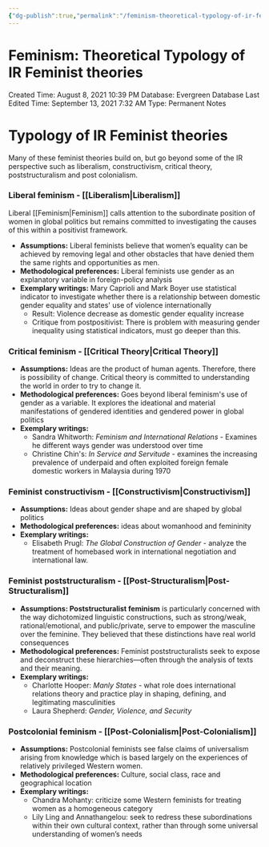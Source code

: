 ```yaml
---
{"dg-publish":true,"permalink":"/feminism-theoretical-typology-of-ir-feminist-theories/"}
---
```


# Feminism: Theoretical Typology of IR Feminist theories

Created Time: August 8, 2021 10:39 PM
Database: Evergreen Database
Last Edited Time: September 13, 2021 7:32 AM
Type: Permanent Notes

# Typology of IR Feminist theories

Many of these feminist theories build on, but go beyond some of the IR perspective such as liberalism, constructivism, critical theory, poststructuralism and post colonialism. 

### Liberal feminism - [[Liberalism\|Liberalism]]

Liberal [[Feminism\|Feminism]]  calls attention to the subordinate position of women in global politics but remains committed to investigating the causes of this within a positivist framework. 

- **Assumptions:** Liberal feminists believe that women’s equality can be achieved by removing legal and other obstacles that have denied them the same rights and opportunities as men.
- **Methodological preferences:** Liberal feminists use gender as an explanatory variable in foreign-policy analysis
- **Exemplary writings:** Mary Caprioli and Mark Boyer use statistical indicator to investigate whether there is a relationship between domestic gender equality and states' use of violence internationally
    - Result: Violence decrease as domestic gender equality increase
    - Critique from postpositivist: There is problem with measuring gender inequality using statistical indicators, must go deeper than this.

### Critical feminism - [[Critical Theory\|Critical Theory]]

- **Assumptions:** Ideas are the product of human agents. Therefore, there is possibility of change. Critical theory is committed to understanding the world in order to try to change it.
- **Methodological preferences:** Goes beyond liberal feminism's use of gender as a variable. It explores the ideational and material manifestations of gendered identities and gendered power in global politics
- **Exemplary writings:**
    - Sandra Whitworth: *Feminism and International Relations* - Examines he different ways gender was understood over time
    - Christine Chin's: *In Service and Servitude* - examines the increasing prevalence of underpaid and often exploited foreign female domestic workers in Malaysia during 1970

### Feminist constructivism - [[Constructivism\|Constructivism]]

- **Assumptions:**  Ideas about gender shape and are shaped by global politics
- **Methodological preferences:** ideas about womanhood and femininity
- **Exemplary writings:**
    - Elisabeth Prugl: *The Global Construction of Gender* - analyze the treatment of homebased work in international negotiation and international law.

### Feminist poststructuralism - [[Post-Structuralism\|Post-Structuralism]]

- **Assumptions:  Poststructuralist feminism** is particularly concerned with the way dichotomized linguistic 
constructions, such as strong/weak, rational/emotional, and public/private, serve to empower 
the masculine over the feminine. They believed that these distinctions have real world consequences
- **Methodological preferences:** Feminist poststructuralists seek to expose and deconstruct these hierarchies—often 
through the analysis of texts and their meaning.
- **Exemplary writings:**
    - Charlotte Hooper: *Manly States* - what role does international relations theory and practice 
    play in shaping, defining, and legitimating masculinities
    - Laura Shepherd: *Gender, Violence, and Security*

### Postcolonial feminism - [[Post-Colonialism\|Post-Colonialism]]

- **Assumptions:**  Postcolonial feminists see false claims of universalism arising 
from knowledge which is based largely on the experiences of relatively privileged Western women.
- **Methodological preferences:** Culture, social class, race and geographical location
- **Exemplary writings:**
    - Chandra Mohanty: criticize some Western feminists for treating women as a homogeneous category
    - Lily Ling and Annathangelou: seek to redress these subordinations within their own cultural context, rather than through some universal understanding of women’s needs